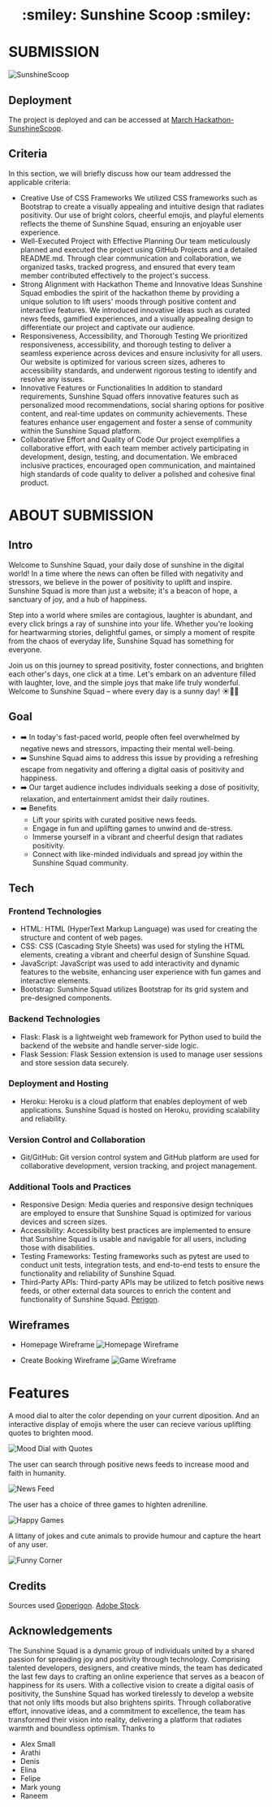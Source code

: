 
<h1 align="center"><strong> :smiley: Sunshine Scoop :smiley: </strong>

</h1>

# SUBMISSION
![SunshineScoop](appmanager/static/images/mainimage.jpg)



## Deployment
The project is deployed and can be accessed at [March Hackathon-SunshineScoop](https://march-hackathon-sunshine-squad-e5b99e572892.herokuapp.com/).

## Criteria
In this section, we will briefly discuss how our team addressed the applicable criteria:

-  Creative Use of CSS Frameworks
We utilized CSS frameworks such as Bootstrap to create a visually appealing and intuitive design that radiates positivity. Our use of bright colors, cheerful emojis, and playful elements reflects the theme of Sunshine Squad, ensuring an enjoyable user experience.
-  Well-Executed Project with Effective Planning
Our team meticulously planned and executed the project using GitHub Projects and a detailed README.md. Through clear communication and collaboration, we organized tasks, tracked progress, and ensured that every team member contributed effectively to the project's success.
-  Strong Alignment with Hackathon Theme and Innovative Ideas
Sunshine Squad embodies the spirit of the hackathon theme by providing a unique solution to lift users' moods through positive content and interactive features. We introduced innovative ideas such as curated news feeds, gamified experiences, and a visually appealing design to differentiate our project and captivate our audience.
-  Responsiveness, Accessibility, and Thorough Testing
We prioritized responsiveness, accessibility, and thorough testing to deliver a seamless experience across devices and ensure inclusivity for all users. Our website is optimized for various screen sizes, adheres to accessibility standards, and underwent rigorous testing to identify and resolve any issues.
-  Innovative Features or Functionalities
In addition to standard requirements, Sunshine Squad offers innovative features such as personalized mood recommendations, social sharing options for positive content, and real-time updates on community achievements. These features enhance user engagement and foster a sense of community within the Sunshine Squad platform.
-  Collaborative Effort and Quality of Code
Our project exemplifies a collaborative effort, with each team member actively participating in development, design, testing, and documentation. We embraced inclusive practices, encouraged open communication, and maintained high standards of code quality to deliver a polished and cohesive final product.

# ABOUT SUBMISSION
## Intro
Welcome to Sunshine Squad, your daily dose of sunshine in the digital world! In a time where the news can often be filled with negativity and stressors, we believe in the power of positivity to uplift and inspire. Sunshine Squad is more than just a website; it's a beacon of hope, a sanctuary of joy, and a hub of happiness.

Step into a world where smiles are contagious, laughter is abundant, and every click brings a ray of sunshine into your life. Whether you're looking for heartwarming stories, delightful games, or simply a moment of respite from the chaos of everyday life, Sunshine Squad has something for everyone.

Join us on this journey to spread positivity, foster connections, and brighten each other's days, one click at a time. Let's embark on an adventure filled with laughter, love, and the simple joys that make life truly wonderful. Welcome to Sunshine Squad – where every day is a sunny day! ☀️🌈😊

## Goal

- ➡️ In today's fast-paced world, people often feel overwhelmed by negative news and stressors, impacting their mental well-being.
- ➡️ Sunshine Squad aims to address this issue by providing a refreshing escape from negativity and offering a digital oasis of positivity and happiness.
- ➡️ Our target audience includes individuals seeking a dose of positivity, relaxation, and entertainment amidst their daily routines.
- ➡️ Benefits
    - Lift your spirits with curated positive news feeds.
    - Engage in fun and uplifting games to unwind and de-stress.
    - Immerse yourself in a vibrant and cheerful design that radiates positivity.
    - Connect with like-minded individuals and spread joy within the Sunshine Squad community.

## Tech
### Frontend Technologies
- HTML: HTML (HyperText Markup Language) was used for creating the structure and content of web pages.
- CSS: CSS (Cascading Style Sheets) was used for styling the HTML elements, creating a vibrant and cheerful design of Sunshine Squad.
- JavaScript: JavaScript was used to add interactivity and dynamic features to the website, enhancing user experience with fun games and interactive elements.
- Bootstrap: Sunshine Squad utilizes Bootstrap for its grid system and pre-designed components.

### Backend Technologies
- Flask: Flask is a lightweight web framework for Python used to build the backend of the website and handle server-side logic.
- Flask Session: Flask Session extension is used to manage user sessions and store session data securely.

### Deployment and Hosting
- Heroku: Heroku is a cloud platform that enables deployment of web applications. Sunshine Squad is hosted on Heroku, providing scalability and reliability.

### Version Control and Collaboration
- Git/GitHub: Git version control system and GitHub platform are used for collaborative development, version tracking, and project management.

### Additional Tools and Practices
- Responsive Design: Media queries and responsive design techniques are employed to ensure that Sunshine Squad is optimized for various devices and screen sizes.
- Accessibility: Accessibility best practices are implemented to ensure that Sunshine Squad is usable and navigable for all users, including those with disabilities.
- Testing Frameworks: Testing frameworks such as pytest are used to conduct unit tests, integration tests, and end-to-end tests to ensure the functionality and reliability of Sunshine Squad.
- Third-Party APIs: Third-party APIs may be utilized to fetch positive news feeds, or other external data sources to enrich the content and functionality of Sunshine Squad. [Perigon](https://www.goperigon.com/).

## Wireframes

- Homepage Wireframe
![Homepage Wireframe](readme/newwireframe1.png)

- Create Booking Wireframe
![Game Wireframe](readme/newwireframe2.png)

# Features

A mood dial to alter the color depending on your current diposition. And an interactive display of emojis where the user can recieve various uplifting quotes to brighten mood.

![Mood Dial with Quotes](/appmanager/static/images/mooddialandquotes.jpg)

The user can search through positive news feeds to increase mood and faith in humanity.

![News Feed](/appmanager/static/images/newsfeed.jpg)

The user has a choice of three games to highten adreniline.

![Happy Games](/appmanager/static/images/tictactoe.jpg)

A littany of jokes and cute animals to provide humour and capture the heart of any user.

![Funny Corner](/appmanager/static/images/funnycorner.jpg)

## Credits
Sources used
[Goperigon](https://www.goperigon.com/).
[Adobe Stock](https://stock.adobe.com/).

## Acknowledgements
The Sunshine Squad is a dynamic group of individuals united by a shared passion for spreading joy and positivity through technology. Comprising talented developers, designers, and creative minds, the team has dedicated the last few days to crafting an online experience that serves as a beacon of happiness for its users. With a collective vision to create a digital oasis of positivity, the Sunshine Squad has worked tirelessly to develop a website that not only lifts moods but also brightens spirits. Through collaborative effort, innovative ideas, and a commitment to excellence, the team has transformed their vision into reality, delivering a platform that radiates warmth and boundless optimism.
Thanks to
- Alex Small
- Arathi
- Denis
- Elina
- Felipe
- Mark young
- Raneem